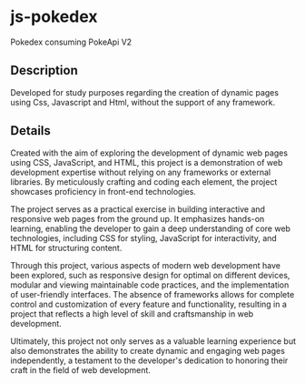 # js-pokedex
Pokedex consuming PokeApi V2

## Description
Developed for study purposes regarding the creation of dynamic pages using Css, Javascript and Html, without the support of any framework.

## Details
Created with the aim of exploring the development of dynamic web pages using CSS, JavaScript, and HTML, this project is a demonstration of web development expertise without relying on any frameworks or external libraries. By meticulously crafting and coding each element, the project showcases proficiency in front-end technologies.

The project serves as a practical exercise in building interactive and responsive web pages from the ground up. It emphasizes hands-on learning, enabling the developer to gain a deep understanding of core web technologies, including CSS for styling, JavaScript for interactivity, and HTML for structuring content.

Through this project, various aspects of modern web development have been explored, such as responsive design for optimal on different devices, modular and viewing maintainable code practices, and the implementation of user-friendly interfaces. The absence of frameworks allows for complete control and customization of every feature and functionality, resulting in a project that reflects a high level of skill and craftsmanship in web development.

Ultimately, this project not only serves as a valuable learning experience but also demonstrates the ability to create dynamic and engaging web pages independently, a testament to the developer's dedication to honoring their craft in the field of web development.
